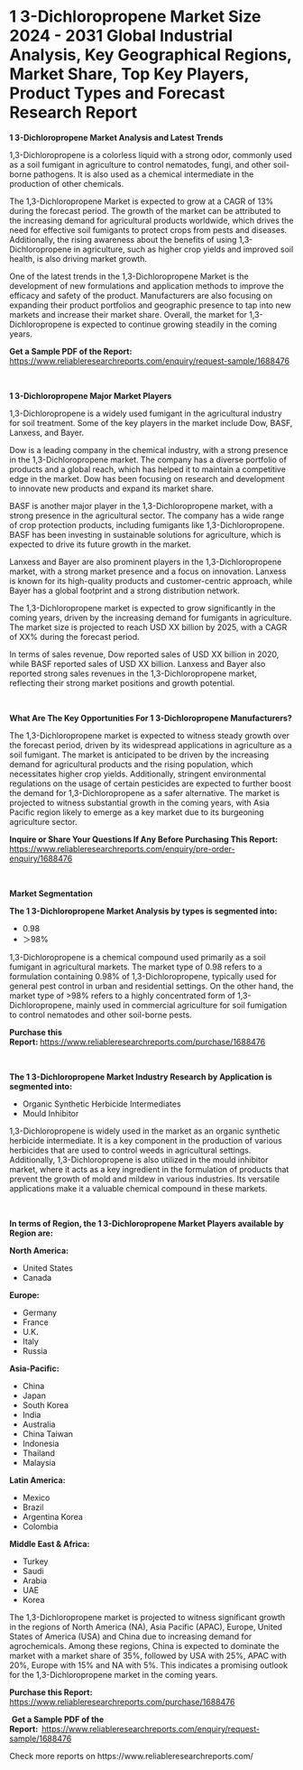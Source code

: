 <p><h1>1 3-Dichloropropene Market Size 2024 - 2031 Global Industrial Analysis, Key Geographical Regions, Market Share, Top Key Players, Product Types and Forecast Research Report</h1></p><p><strong>1 3-Dichloropropene Market Analysis and Latest Trends</strong></p>
<p><p>1,3-Dichloropropene is a colorless liquid with a strong odor, commonly used as a soil fumigant in agriculture to control nematodes, fungi, and other soil-borne pathogens. It is also used as a chemical intermediate in the production of other chemicals.</p><p>The 1,3-Dichloropropene Market is expected to grow at a CAGR of 13% during the forecast period. The growth of the market can be attributed to the increasing demand for agricultural products worldwide, which drives the need for effective soil fumigants to protect crops from pests and diseases. Additionally, the rising awareness about the benefits of using 1,3-Dichloropropene in agriculture, such as higher crop yields and improved soil health, is also driving market growth.</p><p>One of the latest trends in the 1,3-Dichloropropene Market is the development of new formulations and application methods to improve the efficacy and safety of the product. Manufacturers are also focusing on expanding their product portfolios and geographic presence to tap into new markets and increase their market share. Overall, the market for 1,3-Dichloropropene is expected to continue growing steadily in the coming years.</p></p>
<p><strong>Get a Sample PDF of the Report:&nbsp;</strong> <a href="https://www.reliableresearchreports.com/enquiry/request-sample/1688476">https://www.reliableresearchreports.com/enquiry/request-sample/1688476</a></p>
<p>&nbsp;</p>
<p><strong>1 3-Dichloropropene Major Market Players</strong></p>
<p><p>1,3-Dichloropropene is a widely used fumigant in the agricultural industry for soil treatment. Some of the key players in the market include Dow, BASF, Lanxess, and Bayer.</p><p>Dow is a leading company in the chemical industry, with a strong presence in the 1,3-Dichloropropene market. The company has a diverse portfolio of products and a global reach, which has helped it to maintain a competitive edge in the market. Dow has been focusing on research and development to innovate new products and expand its market share.</p><p>BASF is another major player in the 1,3-Dichloropropene market, with a strong presence in the agricultural sector. The company has a wide range of crop protection products, including fumigants like 1,3-Dichloropropene. BASF has been investing in sustainable solutions for agriculture, which is expected to drive its future growth in the market.</p><p>Lanxess and Bayer are also prominent players in the 1,3-Dichloropropene market, with a strong market presence and a focus on innovation. Lanxess is known for its high-quality products and customer-centric approach, while Bayer has a global footprint and a strong distribution network.</p><p>The 1,3-Dichloropropene market is expected to grow significantly in the coming years, driven by the increasing demand for fumigants in agriculture. The market size is projected to reach USD XX billion by 2025, with a CAGR of XX% during the forecast period.</p><p>In terms of sales revenue, Dow reported sales of USD XX billion in 2020, while BASF reported sales of USD XX billion. Lanxess and Bayer also reported strong sales revenues in the 1,3-Dichloropropene market, reflecting their strong market positions and growth potential.</p></p>
<p>&nbsp;</p>
<p><strong>What Are The Key Opportunities For 1 3-Dichloropropene Manufacturers?</strong></p>
<p><p>The 1,3-Dichloropropene market is expected to witness steady growth over the forecast period, driven by its widespread applications in agriculture as a soil fumigant. The market is anticipated to be driven by the increasing demand for agricultural products and the rising population, which necessitates higher crop yields. Additionally, stringent environmental regulations on the usage of certain pesticides are expected to further boost the demand for 1,3-Dichloropropene as a safer alternative. The market is projected to witness substantial growth in the coming years, with Asia Pacific region likely to emerge as a key market due to its burgeoning agriculture sector.</p></p>
<p><strong>Inquire or Share Your Questions If Any Before Purchasing This Report:</strong> <a href="https://www.reliableresearchreports.com/enquiry/pre-order-enquiry/1688476">https://www.reliableresearchreports.com/enquiry/pre-order-enquiry/1688476</a></p>
<p>&nbsp;</p>
<p><strong>Market Segmentation</strong></p>
<p><strong>The 1 3-Dichloropropene Market Analysis by types is segmented into:</strong></p>
<p><ul><li>0.98</li><li>＞98%</li></ul></p>
<p><p>1,3-Dichloropropene is a chemical compound used primarily as a soil fumigant in agricultural markets. The market type of 0.98 refers to a formulation containing 0.98% of 1,3-Dichloropropene, typically used for general pest control in urban and residential settings. On the other hand, the market type of >98% refers to a highly concentrated form of 1,3-Dichloropropene, mainly used in commercial agriculture for soil fumigation to control nematodes and other soil-borne pests.</p></p>
<p><strong>Purchase this Report:&nbsp;</strong><a href="https://www.reliableresearchreports.com/purchase/1688476">https://www.reliableresearchreports.com/purchase/1688476</a></p>
<p>&nbsp;</p>
<p><strong>The 1 3-Dichloropropene Market Industry Research by Application is segmented into:</strong></p>
<p><ul><li>Organic Synthetic Herbicide Intermediates</li><li>Mould Inhibitor</li></ul></p>
<p><p>1,3-Dichloropropene is widely used in the market as an organic synthetic herbicide intermediate. It is a key component in the production of various herbicides that are used to control weeds in agricultural settings. Additionally, 1,3-Dichloropropene is also utilized in the mould inhibitor market, where it acts as a key ingredient in the formulation of products that prevent the growth of mold and mildew in various industries. Its versatile applications make it a valuable chemical compound in these markets.</p></p>
<p>&nbsp;</p>
<p><strong>In terms of Region, the 1 3-Dichloropropene Market Players available by Region are:</strong></p>
<p>
    <p> <strong> North America: </strong>
        <ul>
            <li>United States</li>
            <li>Canada</li>
        </ul>
        </p> 
    <p> <strong> Europe: </strong>
        <ul>
            <li>Germany</li>
            <li>France</li>
            <li>U.K.</li>
            <li>Italy</li>
            <li>Russia</li>
        </ul>
        </p> 
    <p> <strong> Asia-Pacific: </strong>
        <ul>
            <li>China</li>
            <li>Japan</li>
            <li>South Korea</li>
            <li>India</li>
            <li>Australia</li>
            <li>China Taiwan</li>
            <li>Indonesia</li>
            <li>Thailand</li>
            <li>Malaysia</li>
        </ul>
        </p> 
    <p> <strong> Latin America: </strong>
        <ul>
            <li>Mexico</li>
            <li>Brazil</li>
            <li>Argentina Korea</li>
            <li>Colombia</li>
        </ul>
        </p> 
    <p> <strong> Middle East & Africa: </strong>
        <ul>
            <li>Turkey</li>
            <li>Saudi</li>
            <li>Arabia</li>
            <li>UAE</li>
            <li>Korea</li>
        </ul>
    </p>
    </p>
<p><p>The 1,3-Dichloropropene market is projected to witness significant growth in the regions of North America (NA), Asia Pacific (APAC), Europe, United States of America (USA) and China due to increasing demand for agrochemicals. Among these regions, China is expected to dominate the market with a market share of 35%, followed by USA with 25%, APAC with 20%, Europe with 15% and NA with 5%. This indicates a promising outlook for the 1,3-Dichloropropene market in the coming years.</p></p>
<p><strong>Purchase this Report: </strong><a href="https://www.reliableresearchreports.com/purchase/1688476">https://www.reliableresearchreports.com/purchase/1688476</a></p>
<p>&nbsp;<strong>Get a Sample PDF of the Report:&nbsp;&nbsp;</strong><a href="https://www.reliableresearchreports.com/enquiry/request-sample/1688476">https://www.reliableresearchreports.com/enquiry/request-sample/1688476</a></p>
<p><strong></strong></p>
<p>Check more reports on https://www.reliableresearchreports.com/</p>